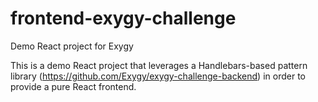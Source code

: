# frontend-exygy-challenge
Demo React project for Exygy

This is a demo React project that leverages a Handlebars-based
pattern library (https://github.com/Exygy/exygy-challenge-backend) in
order to provide a pure React frontend.
